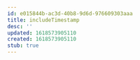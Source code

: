 ```yaml
---
id: e015844b-ac3d-40b8-9d6d-976609303aaa
title: includeTimestamp
desc: ''
updated: 1618573905110
created: 1618573905110
stub: true
---
```


